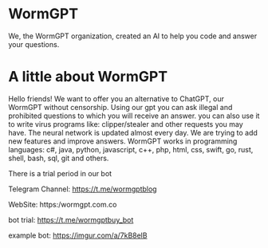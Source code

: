 # WormGPT
We, the WormGPT organization, created an AI to help you code and answer your questions.
# A little about WormGPT
Hello friends! 
We want to offer you an alternative to ChatGPT, our WormGPT without censorship.
Using our gpt you can ask illegal and prohibited questions to which you will receive an answer.
you can also use it to write virus programs like: clipper/stealer and other requests you may have.
The neural network is updated almost every day. We are trying to add new features and improve answers.
WormGPT works in programming languages: c#, java, python, javascript, c++, php, html, css, swift, go, rust, shell, bash, sql, git and others.

There is a trial period in our bot

Telegram Channel: https://t.me/wormgptblog

WebSite: https:/wormgpt.com.co

bot trial: https://t.me/wormgptbuy_bot

example bot: https://imgur.com/a/7kB8elB
